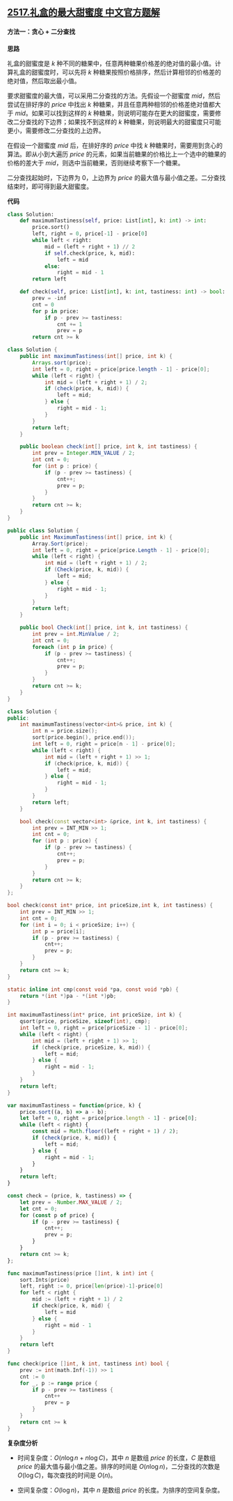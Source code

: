 ## [2517.礼盒的最大甜蜜度 中文官方题解](https://leetcode.cn/problems/maximum-tastiness-of-candy-basket/solutions/100000/li-he-de-zui-da-tian-mi-du-by-leetcode-s-sq44)

#### 方法一：贪心 + 二分查找

**思路**

礼盒的甜蜜度是 $k$ 种不同的糖果中，任意两种糖果价格差的绝对值的最小值。计算礼盒的甜蜜度时，可以先将 $k$ 种糖果按照价格排序，然后计算相邻的价格差的绝对值，然后取出最小值。

要求甜蜜度的最大值，可以采用二分查找的方法。先假设一个甜蜜度 $\textit{mid}$，然后尝试在排好序的 $\textit{price}$ 中找出 $k$ 种糖果，并且任意两种相邻的价格差绝对值都大于 $\textit{mid}$。如果可以找到这样的 $k$ 种糖果，则说明可能存在更大的甜蜜度，需要修改二分查找的下边界；如果找不到这样的 $k$ 种糖果，则说明最大的甜蜜度只可能更小，需要修改二分查找的上边界。

在假设一个甜蜜度 $\textit{mid}$ 后，在排好序的 $\textit{price}$ 中找 $k$ 种糖果时，需要用到贪心的算法。即从小到大遍历 $\textit{price}$ 的元素，如果当前糖果的价格比上一个选中的糖果的价格的差大于 $\textit{mid}$，则选中当前糖果，否则继续考察下一个糖果。

二分查找起始时，下边界为 $0$，上边界为 $\textit{price}$ 的最大值与最小值之差。二分查找结束时，即可得到最大甜蜜度。

**代码**

```Python [sol1-Python3]
class Solution:
    def maximumTastiness(self, price: List[int], k: int) -> int:
        price.sort()
        left, right = 0, price[-1] - price[0]
        while left < right:
            mid = (left + right + 1) // 2
            if self.check(price, k, mid):
                left = mid
            else:
                right = mid - 1
        return left

    def check(self, price: List[int], k: int, tastiness: int) -> bool:
        prev = -inf
        cnt = 0
        for p in price:
            if p - prev >= tastiness:
                cnt += 1
                prev = p
        return cnt >= k
```

```Java [sol1-Java]
class Solution {
    public int maximumTastiness(int[] price, int k) {
        Arrays.sort(price);
        int left = 0, right = price[price.length - 1] - price[0];
        while (left < right) {
            int mid = (left + right + 1) / 2;
            if (check(price, k, mid)) {
                left = mid;
            } else {
                right = mid - 1;
            }
        }
        return left;
    }

    public boolean check(int[] price, int k, int tastiness) {
        int prev = Integer.MIN_VALUE / 2;
        int cnt = 0;
        for (int p : price) {
            if (p - prev >= tastiness) {
                cnt++;
                prev = p;
            }
        }
        return cnt >= k;
    }
}
```

```C# [sol1-C#]
public class Solution {
    public int MaximumTastiness(int[] price, int k) {
        Array.Sort(price);
        int left = 0, right = price[price.Length - 1] - price[0];
        while (left < right) {
            int mid = (left + right + 1) / 2;
            if (Check(price, k, mid)) {
                left = mid;
            } else {
                right = mid - 1;
            }
        }
        return left;
    }

    public bool Check(int[] price, int k, int tastiness) {
        int prev = int.MinValue / 2;
        int cnt = 0;
        foreach (int p in price) {
            if (p - prev >= tastiness) {
                cnt++;
                prev = p;
            }
        }
        return cnt >= k;
    }
}
```

```C++ [sol1-C++]
class Solution {
public:
    int maximumTastiness(vector<int>& price, int k) {
        int n = price.size();
        sort(price.begin(), price.end());
        int left = 0, right = price[n - 1] - price[0];
        while (left < right) {
            int mid = (left + right + 1) >> 1;
            if (check(price, k, mid)) {
                left = mid;
            } else {
                right = mid - 1;
            }
        }
        return left;
    }

    bool check(const vector<int> &price, int k, int tastiness) {
        int prev = INT_MIN >> 1;
        int cnt = 0;
        for (int p : price) {
            if (p - prev >= tastiness) {
                cnt++;
                prev = p;
            }
        }
        return cnt >= k;
    }
};
```

```C [sol1-C]
bool check(const int* price, int priceSize,int k, int tastiness) {
    int prev = INT_MIN >> 1;
    int cnt = 0;
    for (int i = 0; i < priceSize; i++) {
        int p = price[i];
        if (p - prev >= tastiness) {
            cnt++;
            prev = p;
        }
    }
    return cnt >= k;
}

static inline int cmp(const void *pa, const void *pb) {
    return *(int *)pa - *(int *)pb;
}

int maximumTastiness(int* price, int priceSize, int k) {
    qsort(price, priceSize, sizeof(int), cmp);
    int left = 0, right = price[priceSize - 1] - price[0];
    while (left < right) {
        int mid = (left + right + 1) >> 1;
        if (check(price, priceSize, k, mid)) {
            left = mid;
        } else {
            right = mid - 1;
        }
    }
    return left;
}
```

```JavaScript [sol1-JavaScript]
var maximumTastiness = function(price, k) {
    price.sort((a, b) => a - b);
    let left = 0, right = price[price.length - 1] - price[0];
    while (left < right) {
        const mid = Math.floor((left + right + 1) / 2);
        if (check(price, k, mid)) {
            left = mid;
        } else {
            right = mid - 1;
        }
    }
    return left;
}

const check = (price, k, tastiness) => {
    let prev = -Number.MAX_VALUE / 2;
    let cnt = 0;
    for (const p of price) {
        if (p - prev >= tastiness) {
            cnt++;
            prev = p;
        }
    }
    return cnt >= k;
};
```

```Go [sol1-Go]
func maximumTastiness(price []int, k int) int {
    sort.Ints(price)
    left, right := 0, price[len(price)-1]-price[0]
    for left < right {
        mid := (left + right + 1) / 2
        if check(price, k, mid) {
            left = mid
        } else {
            right = mid - 1
        }
    }
    return left
}

func check(price []int, k int, tastiness int) bool {
    prev := int(math.Inf(-1)) >> 1
    cnt := 0
    for _, p := range price {
        if p - prev >= tastiness {
            cnt++
            prev = p
        }
    }
    return cnt >= k
}
```

**复杂度分析**

- 时间复杂度：$O(n \log n + n \log C)$，其中 $n$ 是数组 $\textit{price}$ 的长度，$C$ 是数组 $\textit{price}$ 的最大值与最小值之差。排序的时间是 $O(n \log n)$，二分查找的次数是 $O(\log C)$，每次查找的时间是 $O(n)$。

- 空间复杂度：$O(\log n)$，其中 $n$ 是数组 $\textit{price}$ 的长度。为排序的空间复杂度。